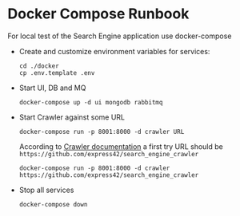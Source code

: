# Docker Compose Runbook

For local test of the Search Engine application use docker-compose

- Create and customize environment variables for services:

      cd ./docker
      cp .env.template .env

- Start UI, DB and MQ

      docker-compose up -d ui mongodb rabbitmq

- Start Crawler against some URL

      docker-compose run -p 8001:8000 -d crawler URL

  According to [Crawler documentation](https://github.com/express42/search_engine_crawler)
  a first try URL should be `https://github.com/express42/search_engine_crawler`

      docker-compose run -p 8001:8000 -d crawler https://github.com/express42/search_engine_crawler

- Stop all services

      docker-compose down
